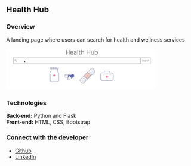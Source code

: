 ## Health Hub

### Overview

A landing page where users can search for health and wellness services

<img src="https://github.com/senseofsteph/healthhub/blob/master/static/img/health_hub_gif.gif" width="400">

### Technologies

**Back-end:**
Python and Flask<br>
**Front-end:**
HTML, CSS, Bootstrap<br>

### Connect with the developer

- [Github](https://github.com/senseofsteph)
- [LinkedIn](https://www.linkedin.com/in/stephanieogamba)